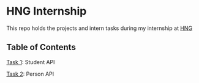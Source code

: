 # HNG Internship

This repo holds the projects and intern tasks during my internship at [HNG](https://zuri.team/programs/hng/home)

## Table of Contents
[Task 1](./0x0-rest_api/): Student API

[Task 2](./0x1-people/): Person API

